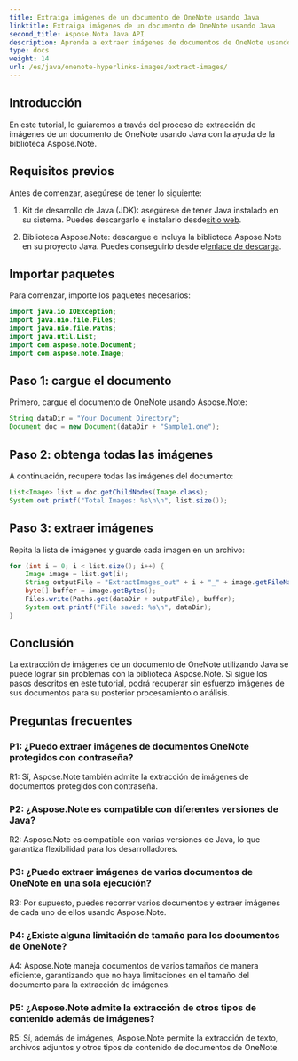 ```yaml
---
title: Extraiga imágenes de un documento de OneNote usando Java
linktitle: Extraiga imágenes de un documento de OneNote usando Java
second_title: Aspose.Nota Java API
description: Aprenda a extraer imágenes de documentos de OneNote usando Java con la biblioteca Aspose.Note. Siga nuestra guía paso a paso para una extracción de imágenes perfecta.
type: docs
weight: 14
url: /es/java/onenote-hyperlinks-images/extract-images/
---
```

## Introducción

En este tutorial, lo guiaremos a través del proceso de extracción de imágenes de un documento de OneNote usando Java con la ayuda de la biblioteca Aspose.Note.

## Requisitos previos

Antes de comenzar, asegúrese de tener lo siguiente:

1.  Kit de desarrollo de Java (JDK): asegúrese de tener Java instalado en su sistema. Puedes descargarlo e instalarlo desde[sitio web](https://www.oracle.com/java/technologies/javase-jdk15-downloads.html).

2.  Biblioteca Aspose.Note: descargue e incluya la biblioteca Aspose.Note en su proyecto Java. Puedes conseguirlo desde el[enlace de descarga](https://releases.aspose.com/note/java/).

## Importar paquetes

Para comenzar, importe los paquetes necesarios:

```java
import java.io.IOException;
import java.nio.file.Files;
import java.nio.file.Paths;
import java.util.List;
import com.aspose.note.Document;
import com.aspose.note.Image;
```

## Paso 1: cargue el documento

Primero, cargue el documento de OneNote usando Aspose.Note:

```java
String dataDir = "Your Document Directory";
Document doc = new Document(dataDir + "Sample1.one");
```

## Paso 2: obtenga todas las imágenes

A continuación, recupere todas las imágenes del documento:

```java
List<Image> list = doc.getChildNodes(Image.class);
System.out.printf("Total Images: %s\n\n", list.size());
```

## Paso 3: extraer imágenes

Repita la lista de imágenes y guarde cada imagen en un archivo:

```java
for (int i = 0; i < list.size(); i++) {
    Image image = list.get(i);
    String outputFile = "ExtractImages_out" + i + "_" + image.getFileName();
    byte[] buffer = image.getBytes();
    Files.write(Paths.get(dataDir + outputFile), buffer);
    System.out.printf("File saved: %s\n", dataDir);
}
```

## Conclusión

La extracción de imágenes de un documento de OneNote utilizando Java se puede lograr sin problemas con la biblioteca Aspose.Note. Si sigue los pasos descritos en este tutorial, podrá recuperar sin esfuerzo imágenes de sus documentos para su posterior procesamiento o análisis.

## Preguntas frecuentes

### P1: ¿Puedo extraer imágenes de documentos OneNote protegidos con contraseña?

R1: Sí, Aspose.Note también admite la extracción de imágenes de documentos protegidos con contraseña.

### P2: ¿Aspose.Note es compatible con diferentes versiones de Java?

R2: Aspose.Note es compatible con varias versiones de Java, lo que garantiza flexibilidad para los desarrolladores.

### P3: ¿Puedo extraer imágenes de varios documentos de OneNote en una sola ejecución?

R3: Por supuesto, puedes recorrer varios documentos y extraer imágenes de cada uno de ellos usando Aspose.Note.

### P4: ¿Existe alguna limitación de tamaño para los documentos de OneNote?

A4: Aspose.Note maneja documentos de varios tamaños de manera eficiente, garantizando que no haya limitaciones en el tamaño del documento para la extracción de imágenes.

### P5: ¿Aspose.Note admite la extracción de otros tipos de contenido además de imágenes?

R5: Sí, además de imágenes, Aspose.Note permite la extracción de texto, archivos adjuntos y otros tipos de contenido de documentos de OneNote.